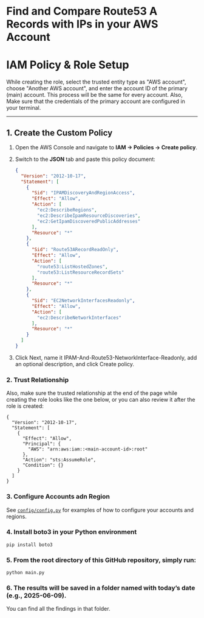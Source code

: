 # Find and Compare Route53 A Records with IPs in your AWS Account

# IAM Policy & Role Setup

While creating the role, select the trusted entity type as "AWS account", choose "Another AWS account", and enter the account ID of the primary (main) account.
This process will be the same for every account.
Also, Make sure that the credentials of the primary account are configured in your terminal.

---

## 1. Create the Custom Policy

1. Open the AWS Console and navigate to **IAM → Policies → Create policy**.  
2. Switch to the **JSON** tab and paste this policy document:

   ```json
   {
     "Version": "2012-10-17",
     "Statement": [
       {
         "Sid": "IPAMDiscoveryAndRegionAccess",
         "Effect": "Allow",
         "Action": [
           "ec2:DescribeRegions",
           "ec2:DescribeIpamResourceDiscoveries",
           "ec2:GetIpamDiscoveredPublicAddresses"
         ],
         "Resource": "*"
       },
       {
         "Sid": "Route53ARecordReadOnly",
         "Effect": "Allow",
         "Action": [
           "route53:ListHostedZones",
           "route53:ListResourceRecordSets"
         ],
         "Resource": "*"
       },
       {
         "Sid": "EC2NetworkInterfacesReadonly",
         "Effect": "Allow",
         "Action": [
           "ec2:DescribeNetworkInterfaces"
         ],
         "Resource": "*"
       }
     ]
   }
3. Click Next, name it IPAM-And-Route53-NetworkInterface-Readonly, add an optional description, and click Create policy.

### 2. Trust Relationship

Also, make sure the trusted relationship at the end of the page while creating the role looks like the one below, or you can also review it after the role is created:


    {
      "Version": "2012-10-17",
      "Statement": [
        {
          "Effect": "Allow",
          "Principal": {
            "AWS": "arn:aws:iam::<main-account-id>:root"
          },
          "Action": "sts:AssumeRole",
          "Condition": {}
        }
      ]
    }

### 3. Configure Accounts adn Region

See [`config/config.py`](https://github.com/CloudKeeper-Inc/IP-scan/blob/main/config/config.py) for examples of how to configure your accounts and regions.

### 4. Install boto3 in your Python environment
    pip install boto3

### 5. From the root directory of this GitHub repository, simply run:
    python main.py
### 6. The results will be saved in a folder named with today’s date (e.g., 2025-06-09).

You can find all the findings in that folder.

